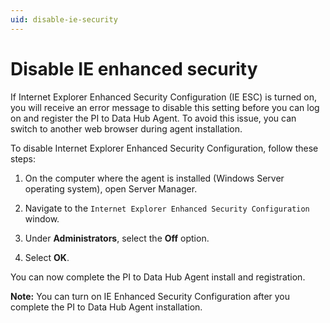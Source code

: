 ```yaml
---
uid: disable-ie-security
---
```


# Disable IE enhanced security

If Internet Explorer Enhanced Security Configuration (IE ESC) is turned on, you will receive an error message to disable this setting before you can log on and register the PI to Data Hub Agent. To avoid this issue, you can switch to another web browser during agent installation.

To disable Internet Explorer Enhanced Security Configuration, follow these steps:

1. On the computer where the agent is installed (Windows Server operating system), open Server Manager.

1. Navigate to the `Internet Explorer Enhanced Security Configuration` window.

1. Under **Administrators**, select the **Off** option.

1. Select **OK**.

You can now complete the PI to Data Hub Agent install and registration.

**Note:** You can turn on IE Enhanced Security Configuration after you complete the PI to Data Hub Agent installation.
